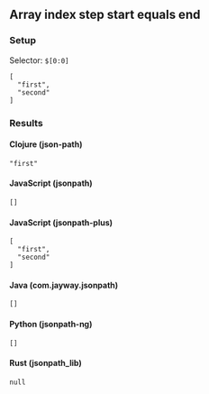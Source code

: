 ## Array index step start equals end

### Setup
Selector: `$[0:0]`

    [
      "first",
      "second"
    ]

### Results
#### Clojure (json-path)

    "first"

#### JavaScript (jsonpath)

    []

#### JavaScript (jsonpath-plus)

    [
      "first", 
      "second"
    ]

#### Java (com.jayway.jsonpath)

    []

#### Python (jsonpath-ng)

    []

#### Rust (jsonpath_lib)

    null

